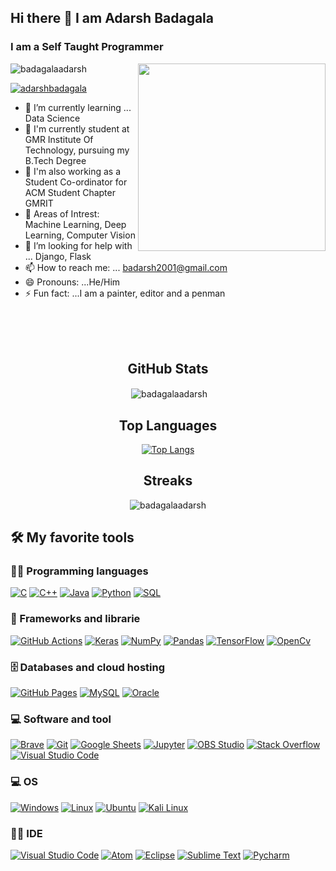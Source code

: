 ## Hi there 👋 I am Adarsh Badagala
### I am a Self Taught Programmer

<head>
  <meta name="google-site-verification" content="bOSwZX5aVstnGihrRD5DBFOw3-RA-aksKom-rLEhzCs" />
</head>

<div align="top">
  <img align="right" src="https://github.com/BadagalaAdarsh/SomeshSir/blob/master/ezgif.com-gif-maker.gif" width="300" height="300" />
</div>


<p align="left"> <img src="https://komarev.com/ghpvc/?username=badagalaadarsh&label=Profile%20views&color=0e75b6&style=flat" alt="badagalaadarsh" /> </p>

<p align="left"> <a href="https://twitter.com/AdarshBadagala" target="blank"><img src="https://img.shields.io/twitter/follow/adarshbadagala?logo=twitter&style=for-the-badge" alt="adarshbadagala" /></a> </p>

- 🌱 I’m currently learning ... Data Science
- 👨‍ I'm currently student at GMR Institute Of Technology, pursuing my B.Tech Degree
- 🚀 I'm also working as a Student Co-ordinator for ACM Student Chapter GMRIT
- 🤔 Areas of Intrest: Machine Learning, Deep Learning, Computer Vision
- 🥺 I’m looking for help with ... Django, Flask
- 📫 How to reach me: ... badarsh2001@gmail.com
- 😄 Pronouns: ...He/Him
- ⚡ Fun fact: ...I am a painter, editor and a penman

<br>
<br>
<br>

<div align="center">
  <h2>GitHub Stats </h2>
</div>

<div align="center"> 
<p>&nbsp;<img align="center" src="https://github-readme-stats.vercel.app/api?username=badagalaadarsh&show_icons=true&locale=en&theme=highcontrast" alt="badagalaadarsh" /></p>
</div>

<div align="center">
  <h2>Top Languages</h2>
</div>

<div align="center">
  
[![Top Langs](https://github-readme-stats.vercel.app/api/top-langs/?username=BadagalaAdarsh&layout=compact&langs_count=10&show_icons=true&theme=highcontrast)](https://github.com/anuraghazra/github-readme-stats)

</div>

<div align="center">
  <h2>Streaks</h2>
</div>

<div align="center">
  <p><img align="center" src="https://github-readme-streak-stats.herokuapp.com/?user=badagalaadarsh&theme=highcontrast" alt="badagalaadarsh" /></p>
</div>

## 🛠️ My favorite tools

### 👨‍💻 Programming languages
<p>
    <a href="https://github.com/search?q=user%3ADenverCoder1+is%3Arepo+language%3Ac"><img alt="C" src="https://img.shields.io/badge/C%20-%232370ED.svg?logo=c&logoColor=white"></a>
    <a href="https://github.com/search?q=user%3ADenverCoder1+is%3Arepo+language%3Acpp"><img alt="C++" src="https://img.shields.io/badge/C++%20-%2300599C.svg?logo=c%2B%2B&logoColor=white"></a>    
        <a href="https://github.com/search?q=user%3ADenverCoder1+is%3Arepo+language%3Ajava"><img alt="Java" src="https://img.shields.io/badge/Java-%23007396.svg?logo=java&logoColor=white"></a>
            <a href="https://github.com/search?q=user%3ADenverCoder1+is%3Arepo+language%3Apython"><img alt="Python" src="https://img.shields.io/badge/Python%20-%2314354C.svg?logo=python&logoColor=white"></a>            
                <a href="https://github.com/search?q=user%3ADenverCoder1+is%3Arepo+language%3Asql"><img alt="SQL" src="https://img.shields.io/badge/SQL%20-%23025E8C.svg?logo=amazon-dynamodb&logoColor=white"></a>
</p>              
                
                
### 🧰 Frameworks and librarie
<p>
    <a href="#"><img alt="GitHub Actions" src="https://img.shields.io/badge/GitHub%20Actions%20-%232671E5.svg?logo=github%20actions&logoColor=white"></a>
    <a href="#"><img alt="Keras" src="https://img.shields.io/badge/Keras%20-%23D00000.svg?logo=Keras&logoColor=white"></a>
    <a href="#"><img alt="NumPy" src="https://img.shields.io/badge/Numpy%20-%23013243.svg?logo=numpy&logoColor=white"></a>
    <a href="#"><img alt="Pandas" src="https://img.shields.io/badge/Pandas%20-%23150458.svg?logo=pandas&logoColor=white"></a>
    <a href="#"><img alt="TensorFlow" src="https://img.shields.io/badge/TensorFlow%20-%23FF6F00.svg?logo=TensorFlow&logoColor=white"></a>
    <a href="#"><img alt="OpenCv" src="https://img.shields.io/badge/OpenCV-27338e?style=for-the-badge&logo=OpenCV&logoColor=white"></a>
 </p>   
    
### 🗄️ Databases and cloud hosting
<p>
    <a href="#"><img alt="GitHub Pages" src="https://img.shields.io/badge/GitHub%20Pages-%23327FC7.svg?logo=github&logoColor=white"></a>
    <a href="#"><img alt="MySQL" src="https://img.shields.io/badge/MySQL-%2300f.svg?logo=mysql&logoColor=white"></a>
    <a href="#"><img alt="Oracle" src ="https://img.shields.io/badge/Oracle%20-%23F00000.svg?logo=oracle&logoColor=white"></a>
</p>

### 💻 Software and tool
<p>
    <a href="#"><img alt="Brave" src="https://img.shields.io/badge/-Brave-FB542B?logo=brave&logoColor=white"></a>
    <a href="#"><img alt="Git" src="https://img.shields.io/badge/Git%20-%23F05033.svg?logo=git&logoColor=white"></a>
    <a href="#"><img alt="Google Sheets" src="https://img.shields.io/badge/Google%20Sheets%20-%2334A853.svg?logo=google%20sheets&logoColor=white"></a>
    <a href="#"><img alt="Jupyter" src="https://img.shields.io/badge/Jupyter%20-%23F37626.svg?logo=Jupyter&logoColor=white"></a>
    <a href="#"><img alt="OBS Studio" src="https://img.shields.io/badge/-OBS%20Studio-302E31?logo=obs-studio&logoColor=white"></a>
    <a href="#"><img alt="Stack Overflow" src="https://img.shields.io/badge/-Stack%20Overflow-FE7A16?logo=stack-overflow&logoColor=white"></a>
    <a href="#"><img alt="Visual Studio Code" src="https://img.shields.io/badge/Visual%20Studio%20Code-0078d7.svg?logo=visual-studio-code&logoColor=white"></a>
</p>

### 💻 OS
<p>
   <a href="#"><img alt="Windows" src="https://img.shields.io/badge/Windows-0078D6?style=for-the-badge&logo=windows&logoColor=whit"></a>
   <a href="#"><img alt="Linux" src="https://img.shields.io/badge/Linux-FCC624?style=for-the-badge&logo=linux&logoColor=black"></a>
   <a href="#"><img alt="Ubuntu" src="https://img.shields.io/badge/Ubuntu-E95420?style=for-the-badge&logo=ubuntu&logoColor=white"></a>
   <a href="#"><img alt="Kali Linux" src="https://img.shields.io/badge/Kali_Linux-557C94?style=for-the-badge&logo=kali-linux&logoColor=white"></a>
</p>

### 👨‍💻 IDE 
<p>
  <a href="#"><img alt="Visual Studio Code" src="https://img.shields.io/badge/Visual_Studio_Code-0078D4?style=for-the-badge&logo=visual%20studio%20code&logoColor=white"></a>
  <a href="#"><img alt="Atom" src="https://img.shields.io/badge/Atom-66595C?style=for-the-badge&logo=Atom&logoColor=white"></a>
  <a href="#"><img alt="Eclipse" src="https://img.shields.io/badge/Eclipse-2C2255?style=for-the-badge&logo=eclipse&logoColor=white"></a>
  <a href="#"><img alt="Sublime Text" src="https://img.shields.io/badge/sublime_text-%23575757.svg?&style=for-the-badge&logo=sublime-text&logoColor=important"></a>
  <a href="#"><img alt="Pycharm" src="https://img.shields.io/badge/PyCharm-000000.svg?&style=for-the-badge&logo=PyCharm&logoColor=white"></a>
</p>
